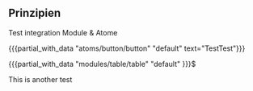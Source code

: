 <h2 class='atm-heading atm-heading--bordered'>Prinzipien</h2>

Test integration Module & Atome

{{{partial_with_data "atoms/button/button" "default" text="TestTest"}}}

{{{partial_with_data "modules/table/table" "default" }}}$

This is another test
